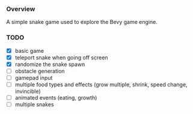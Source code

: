 ### Overview

A simple snake game used to explore the Bevy game engine.


### TODO

- [x] basic game
- [x] teleport snake when going off screen
- [x] randomize the snake spawn
- [ ] obstacle generation
- [ ] gamepad input
- [ ] multiple food types and effects (grow multiple, shrink, speed change, invincible)
- [ ] animated events (eating, growth)
- [ ] multiple snakes
